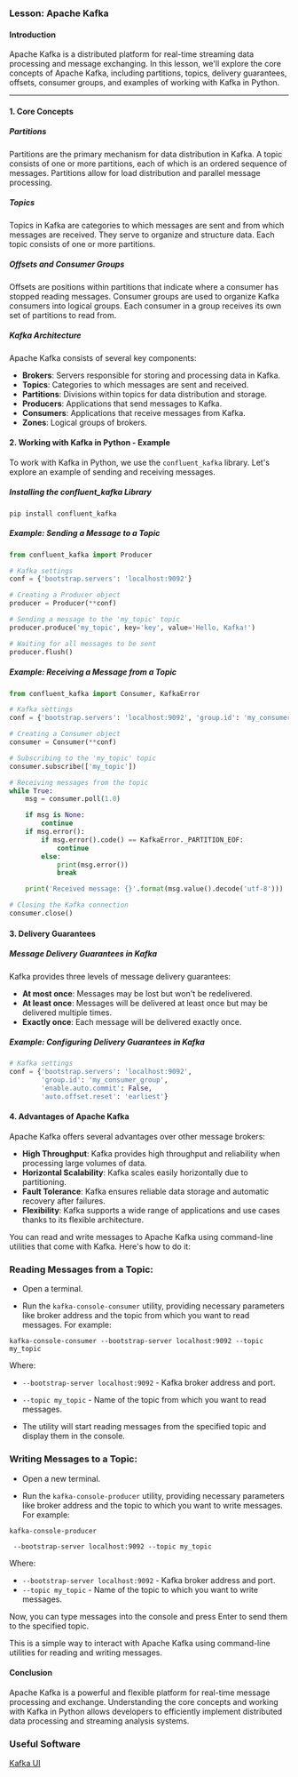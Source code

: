 ### Lesson: Apache Kafka

#### Introduction

Apache Kafka is a distributed platform for real-time streaming data processing and message exchanging. In this lesson, we'll explore the core concepts of Apache Kafka, including partitions, topics, delivery guarantees, offsets, consumer groups, and examples of working with Kafka in Python.

---

#### 1. Core Concepts

##### Partitions

Partitions are the primary mechanism for data distribution in Kafka. A topic consists of one or more partitions, each of which is an ordered sequence of messages. Partitions allow for load distribution and parallel message processing.

##### Topics

Topics in Kafka are categories to which messages are sent and from which messages are received. They serve to organize and structure data. Each topic consists of one or more partitions.

##### Offsets and Consumer Groups

Offsets are positions within partitions that indicate where a consumer has stopped reading messages. Consumer groups are used to organize Kafka consumers into logical groups. Each consumer in a group receives its own set of partitions to read from.

##### Kafka Architecture

Apache Kafka consists of several key components:
- **Brokers**: Servers responsible for storing and processing data in Kafka.
- **Topics**: Categories to which messages are sent and received.
- **Partitions**: Divisions within topics for data distribution and storage.
- **Producers**: Applications that send messages to Kafka.
- **Consumers**: Applications that receive messages from Kafka.
- **Zones**: Logical groups of brokers.

#### 2. Working with Kafka in Python - Example

To work with Kafka in Python, we use the `confluent_kafka` library. Let's explore an example of sending and receiving messages.

##### Installing the confluent_kafka Library

```
pip install confluent_kafka
```

##### Example: Sending a Message to a Topic

```python
from confluent_kafka import Producer

# Kafka settings
conf = {'bootstrap.servers': 'localhost:9092'}

# Creating a Producer object
producer = Producer(**conf)

# Sending a message to the 'my_topic' topic
producer.produce('my_topic', key='key', value='Hello, Kafka!')

# Waiting for all messages to be sent
producer.flush()
```

##### Example: Receiving a Message from a Topic

```python
from confluent_kafka import Consumer, KafkaError

# Kafka settings
conf = {'bootstrap.servers': 'localhost:9092', 'group.id': 'my_consumer_group'}

# Creating a Consumer object
consumer = Consumer(**conf)

# Subscribing to the 'my_topic' topic
consumer.subscribe(['my_topic'])

# Receiving messages from the topic
while True:
    msg = consumer.poll(1.0)

    if msg is None:
        continue
    if msg.error():
        if msg.error().code() == KafkaError._PARTITION_EOF:
            continue
        else:
            print(msg.error())
            break

    print('Received message: {}'.format(msg.value().decode('utf-8')))

# Closing the Kafka connection
consumer.close()
```

#### 3. Delivery Guarantees

##### Message Delivery Guarantees in Kafka

Kafka provides three levels of message delivery guarantees:
- **At most once**: Messages may be lost but won't be redelivered.
- **At least once**: Messages will be delivered at least once but may be delivered multiple times.
- **Exactly once**: Each message will be delivered exactly once.

##### Example: Configuring Delivery Guarantees in Kafka

```python
# Kafka settings
conf = {'bootstrap.servers': 'localhost:9092',
        'group.id': 'my_consumer_group',
        'enable.auto.commit': False,
        'auto.offset.reset': 'earliest'}
```

#### 4. Advantages of Apache Kafka

Apache Kafka offers several advantages over other message brokers:
- **High Throughput**: Kafka provides high throughput and reliability when processing large volumes of data.
- **Horizontal Scalability**: Kafka scales easily horizontally due to partitioning.
- **Fault Tolerance**: Kafka ensures reliable data storage and automatic recovery after failures.
- **Flexibility**: Kafka supports a wide range of applications and use cases thanks to its flexible architecture.

You can read and write messages to Apache Kafka using command-line utilities that come with Kafka. Here's how to do it:

### Reading Messages from a Topic:

- Open a terminal.

- Run the `kafka-console-consumer` utility, providing necessary parameters like broker address and the topic from which you want to read messages. For example:

```
kafka-console-consumer --bootstrap-server localhost:9092 --topic my_topic
```

Where:
- `--bootstrap-server localhost:9092` - Kafka broker address and port.
- `--topic my_topic` - Name of the topic from which you want to read messages.

- The utility will start reading messages from the specified topic and display them in the console.

### Writing Messages to a Topic:

- Open a new terminal.

- Run the `kafka-console-producer` utility, providing necessary parameters like broker address and the topic to which you want to write messages. For example:

```
kafka-console-producer

 --bootstrap-server localhost:9092 --topic my_topic
```

Where:
- `--bootstrap-server localhost:9092` - Kafka broker address and port.
- `--topic my_topic` - Name of the topic to which you want to write messages.

Now, you can type messages into the console and press Enter to send them to the specified topic.

This is a simple way to interact with Apache Kafka using command-line utilities for reading and writing messages.

#### Conclusion

Apache Kafka is a powerful and flexible platform for real-time message processing and exchange. Understanding the core concepts and working with Kafka in Python allows developers to efficiently implement distributed data processing and streaming analysis systems.

### Useful Software
[Kafka UI](https://github.com/provectus/kafka-ui)